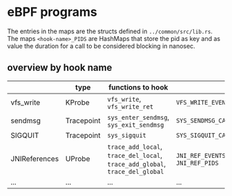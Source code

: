
<!--  
SPDX-FileCopyrightText: 2024 Tom Weisshuhn <tom.weisshuhn@fau.de>  
  
SPDX-License-Identifier: MIT  
-->

# eBPF programs

The entries in the maps are the structs defined in `../common/src/lib.rs`.
The maps `<hook-name>_PIDS` are HashMaps that store the pid as key and as value the duration for a call to be considered blocking in nanosec. 

## overview by hook name

|               | type       | functions to hook                                                            | map<entry-type>                              |  
|---------------|------------|------------------------------------------------------------------------------|----------------------------------------------|  
| vfs_write     | KProbe     | `vfs_write`, `vfs_write_ret`                                                 | `VFS_WRITE_EVENTS<VfsWriteCall>`             |  
| sendmsg       | Tracepoint | `sys_enter_sendmsg`, `sys_exit_sendmsg`                                      | `SYS_SENDMSG_CALLS<SysSendmsgCall>`          |
| SIGQUIT       | Tracepoint | `sys_sigquit`                                                                | `SYS_SIGQUIT_CALLS<SysSigquitCall>`          |
| JNIReferences | UProbe     | `trace_add_local`, `trace_del_local`, `trace_add_global`, `trace_del_global` | `JNI_REF_EVENTS<JNIRefCall>`, `JNI_REF_PIDS` |
| ...           | ...        | ...                                                                          | ...                                          |

